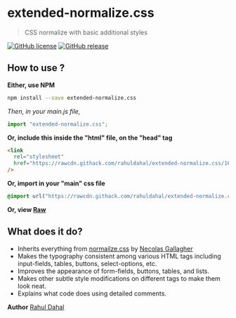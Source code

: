 # extended-normalize.css

> CSS normalize with basic additional styles

[![GitHub license](https://img.shields.io/badge/license-MIT-green)](https://github.com/rahuldahal/extended-normalize.css/blob/master/LICENSE)
[![GitHub release](https://img.shields.io/badge/release-v2.0.0-blue)](https://www.npmjs.com/package/extended-normalize.css)

## How to use ?

**Either, use NPM**

```sh
npm install --save extended-normalize.css
```

_Then, in your main.js file,_

```javascript
import "extended-normalize.css";
```

**Or, include this inside the "html" file, on the "head" tag**

```html
<link
  rel="stylesheet"
  href="https://rawcdn.githack.com/rahuldahal/extended-normalize.css/168e950da0257dc0c4a04d20d834d558636aba47/extended-normalize.css"
/>
```

**Or, import in your "main" css file**

```css
@import url("https://rawcdn.githack.com/rahuldahal/extended-normalize.css/168e950da0257dc0c4a04d20d834d558636aba47/extended-normalize.css");
```

**Or, view [Raw](https://rawcdn.githack.com/rahuldahal/extended-normalize.css/168e950da0257dc0c4a04d20d834d558636aba47/extended-normalize.css)**

## What does it do?

- Inherits everything from [normailze.css](http://necolas.github.io/normalize.css/) by [Necolas Gallagher](http://nicolasgallagher.com/)
- Makes the typography consistent among various HTML tags including input-fields, tables, buttons, select-options, etc.
- Improves the appearance of form-fields, buttons, tables, and lists.
- Makes other subtle style modifications on different tags to make them look neat.
- Explains what code does using detailed comments.

**Author**
[Rahul Dahal](http://rahuldahal.com.np)

